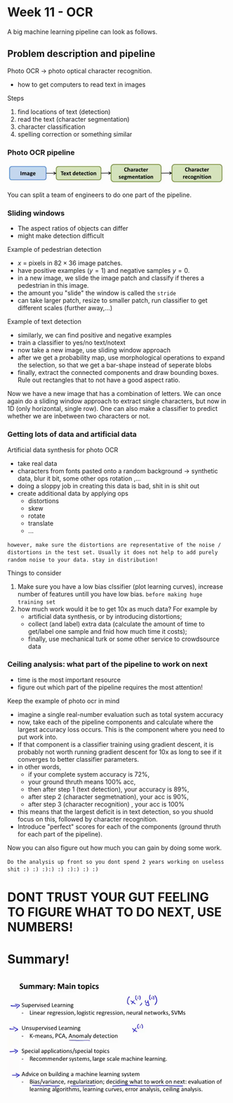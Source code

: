 # Week 11 - OCR

A big machine learning pipeline can look as follows.

## Problem description and pipeline

Photo OCR -> photo optical character recognition.

* how to get computers to read text in images

Steps

1) find locations of text (detection)
2) read the text (character segmentation)
3) character classification
4) spelling correction or something similar

### Photo OCR pipeline

![pipeline](photo_ocr_pipeline.png)

You can split a team of engineers to do one part of the pipeline.

### Sliding windows

* The aspect ratios of objects can differ
* might make detection difficult

Example of pedestrian detection

* $x$ = pixels in $82\times36$ image patches.
* have positive examples ($y=1$) and negative samples $y=0$.
* in a new image, we slide the image patch and classify if theres a pedestrian in this image.
* the amount you "slide" the window is called the `stride`
* can take larger patch, resize to smaller patch, run classifier to get different scales (further away,...)

Example of text detection

* similarly, we can find positive and negative examples
* train a classifier to yes/no text/notext
* now take a new image, use sliding window approach
* after we get a probability map, use morphological operations to expand the selection, so that we get a bar-shape instead of seperate blobs
* finally, extract the connected components and draw bounding boxes. Rule out rectangles that to not have a good aspect ratio.

Now we have a new image that has a combination of letters. We can once again do a sliding window approach to extract single characters, but now in 1D (only horizontal, single row). One can also make a classifier to predict whether we are inbetween two characters or not.

### Getting lots of data and artificial data

Artificial data synthesis for photo OCR

* take real data
* characters from fonts pasted onto a random background -> synthetic data, blur it bit, some other ops rotation ,...
* doing a sloppy job in creating this data is bad, shit in is shit out
* create additional data by applying ops
    * distortions
    * skew
    * rotate
    * translate
    * ...

`however, make sure the distortions are representative of the noise / distortions in the test set. Usually it does not help to add purely random noise to your data. stay in distribution!`

Things to consider

1) Make sure you have a low bias clssifier (plot learning curves), increase number of features untill you have low bias. `before making huge training set`
2) how much work would it be to get 10x as much data? For example by
    * artificial data synthesis, or by introducing distortions;
    * collect (and label) extra data (calculate the amount of time to get/label one sample and fnid how much time it costs); 
    * finally, use mechanical turk or some other service to crowdsource data

### Ceiling analysis: what part of the pipeline to work on next

* time is the most important resource
* figure out which part of the pipeline requires the most attention!

Keep the example of photo ocr in mind

* imagine a single real-number evaluation such as total system accuracy
* now, take each of the pipeline components and calculate where the largest accuracy loss occurs. This is the component where you need to put work into.
* If that component is a classifier training using gradient descent, it is probably not worth running gradient descent for 10x as long to see if it converges to better classifier parameters.
* in other words,
    * if your complete system accuracy is 72%, 
    * your ground thruth means 100% acc, 
    * then after step 1 (text detection), your accuracy is 89%, 
    * after step 2 (character segmetnation), your acc is 90%,
    * after step 3 (character recognition) , your acc is 100% 
* this means that the largest deficit is in text detection, so you shuold focus on this, followed by character recognition.
* Introduce "perfect" scores for each of the components (ground thruth for each part of the pipeline).

Now you can also figure out how much you can gain by doing some work.

`Do the analysis up front so you dont spend 2 years working on useless shit :) :) :):) :) :):) :) :)`

# DONT TRUST YOUR GUT FEELING TO FIGURE WHAT TO DO NEXT, USE NUMBERS!

# Summary! 

![summary image](summary.png)
